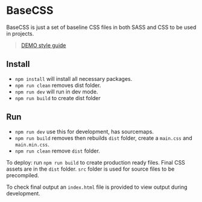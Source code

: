 # BaseCSS

BaseCSS is just a set of baseline CSS files in both SASS and CSS to be used in projects.

> [DEMO style guide](https://joellongie.github.io/basecss/)

## Install
- `npm install` will install all necessary packages.
- `npm run clean` removes dist folder.
- `npm run dev` will run in dev mode.
- `npm run build` to create dist folder

## Run
- `npm run dev` use this for development, has sourcemaps. 
- `npm run build` removes then rebuilds `dist` folder, create a `main.css` and `main.min.css`.
- `npm run clean` remove `dist` folder.

To deploy: run `npm run build` to create production ready files. Final CSS assets are in the `dist` folder. `src` folder is used for source files to be precompiled.

To check final output an `index.html` file is provided to view output during development.